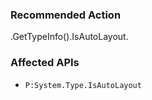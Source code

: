 ### Recommended Action
.GetTypeInfo().IsAutoLayout.

### Affected APIs
* `P:System.Type.IsAutoLayout`
